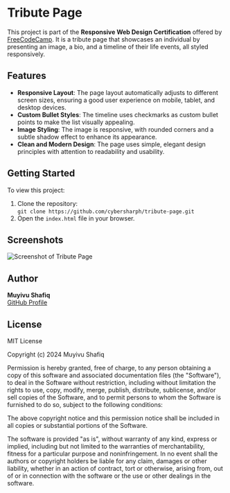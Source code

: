 # Tribute Page

This project is part of the **Responsive Web Design Certification** offered by [FreeCodeCamp](https://www.freecodecamp.org/). It is a tribute page that showcases an individual by presenting an image, a bio, and a timeline of their life events, all styled responsively.

## Features

- **Responsive Layout**: The page layout automatically adjusts to different screen sizes, ensuring a good user experience on mobile, tablet, and desktop devices.
- **Custom Bullet Styles**: The timeline uses checkmarks as custom bullet points to make the list visually appealing.
- **Image Styling**: The image is responsive, with rounded corners and a subtle shadow effect to enhance its appearance.
- **Clean and Modern Design**: The page uses simple, elegant design principles with attention to readability and usability.

## Getting Started

To view this project:

1. Clone the repository:  
   `git clone https://github.com/cybersharph/tribute-page.git`
2. Open the `index.html` file in your browser.

## Screenshots

![Screenshot of Tribute Page](path-to-your-screenshot.png)

## Author

**Muyivu Shafiq**  
[GitHub Profile](https://github.com/cybersharph)

## License

MIT License

Copyright (c) 2024 Muyivu Shafiq

Permission is hereby granted, free of charge, to any person obtaining a copy
of this software and associated documentation files (the "Software"), to deal
in the Software without restriction, including without limitation the rights
to use, copy, modify, merge, publish, distribute, sublicense, and/or sell
copies of the Software, and to permit persons to whom the Software is
furnished to do so, subject to the following conditions:

The above copyright notice and this permission notice shall be included in all
copies or substantial portions of the Software.

The software is provided "as is", without warranty of any kind, express or
implied, including but not limited to the warranties of merchantability,
fitness for a particular purpose and noninfringement. In no event shall the
authors or copyright holders be liable for any claim, damages or other
liability, whether in an action of contract, tort or otherwise, arising from,
out of or in connection with the software or the use or other dealings in the
software.